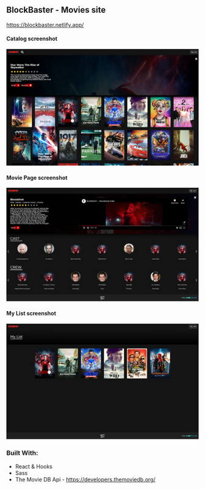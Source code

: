 ## BlockBaster - Movies site

https://blockbaster.netlify.app/


#### Catalog screenshot
![alt text](src/images/main.png "Login Page screenshot")
#### Movie Page screenshot
![alt text](src/images/moviepage.png "Overview Page screenshot")
#### My List screenshot
![alt text](src/images/mylist.png "Contacts Page screenshot")


### Built With:

- React & Hooks
- Sass
- The Movie DB Api - https://developers.themoviedb.org/



